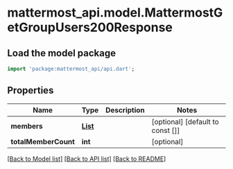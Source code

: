 # mattermost_api.model.MattermostGetGroupUsers200Response

## Load the model package
```dart
import 'package:mattermost_api/api.dart';
```

## Properties
Name | Type | Description | Notes
------------ | ------------- | ------------- | -------------
**members** | [**List<MattermostUser>**](MattermostUser.md) |  | [optional] [default to const []]
**totalMemberCount** | **int** |  | [optional] 

[[Back to Model list]](../README.md#documentation-for-models) [[Back to API list]](../README.md#documentation-for-api-endpoints) [[Back to README]](../README.md)


